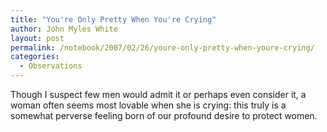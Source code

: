 ```yaml
---
title: "You're Only Pretty When You're Crying"
author: John Myles White
layout: post
permalink: /notebook/2007/02/26/youre-only-pretty-when-youre-crying/
categories:
  - Observations
---
```


Though I suspect few men would admit it or perhaps even consider it, a woman often seems most lovable when she is crying: this truly is a somewhat perverse feeling born of our profound desire to protect women.
